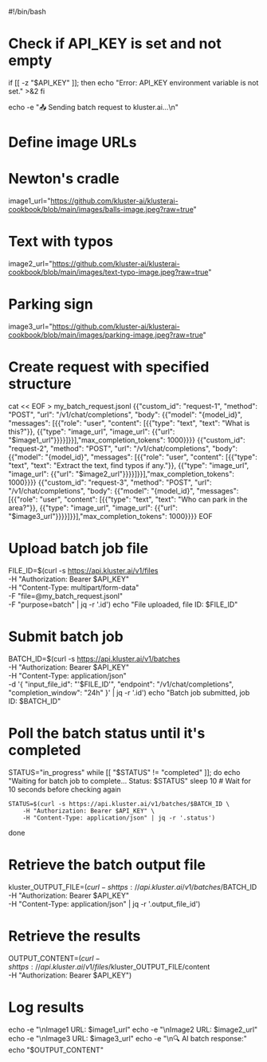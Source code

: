 #!/bin/bash

# Check if API_KEY is set and not empty
if [[ -z "$API_KEY" ]]; then
    echo "Error: API_KEY environment variable is not set." >&2
fi

echo -e "📤 Sending batch request to kluster.ai...\n"

# Define image URLs
# Newton's cradle
image1_url="https://github.com/kluster-ai/klusterai-cookbook/blob/main/images/balls-image.jpeg?raw=true"
# Text with typos
image2_url="https://github.com/kluster-ai/klusterai-cookbook/blob/main/images/text-typo-image.jpeg?raw=true"
# Parking sign
image3_url="https://github.com/kluster-ai/klusterai-cookbook/blob/main/images/parking-image.jpeg?raw=true"

# Create request with specified structure
cat << EOF > my_batch_request.jsonl
{{"custom_id": "request-1", "method": "POST", "url": "/v1/chat/completions", "body": {{"model": "{model_id}", "messages": [{{"role": "user", "content": [{{"type": "text", "text": "What is this?"}}, {{"type": "image_url", "image_url": {{"url": "$image1_url"}}}}]}}],"max_completion_tokens": 1000}}}}
{{"custom_id": "request-2", "method": "POST", "url": "/v1/chat/completions", "body": {{"model": "{model_id}", "messages": [{{"role": "user", "content": [{{"type": "text", "text": "Extract the text, find typos if any."}}, {{"type": "image_url", "image_url": {{"url": "$image2_url"}}}}]}}],"max_completion_tokens": 1000}}}}
{{"custom_id": "request-3", "method": "POST", "url": "/v1/chat/completions", "body": {{"model": "{model_id}", "messages": [{{"role": "user", "content": [{{"type": "text", "text": "Who can park in the area?"}}, {{"type": "image_url", "image_url": {{"url": "$image3_url"}}}}]}}],"max_completion_tokens": 1000}}}}
EOF

# Upload batch job file
FILE_ID=$(curl -s https://api.kluster.ai/v1/files \
    -H "Authorization: Bearer $API_KEY" \
    -H "Content-Type: multipart/form-data" \
    -F "file=@my_batch_request.jsonl" \
    -F "purpose=batch" | jq -r '.id')
echo "File uploaded, file ID: $FILE_ID"

# Submit batch job
BATCH_ID=$(curl -s https://api.kluster.ai/v1/batches \
    -H "Authorization: Bearer $API_KEY" \
    -H "Content-Type: application/json" \
    -d '{
        "input_file_id": "'$FILE_ID'",
        "endpoint": "/v1/chat/completions",
        "completion_window": "24h"
    }' | jq -r '.id')
echo "Batch job submitted, job ID: $BATCH_ID"

# Poll the batch status until it's completed
STATUS="in_progress"
while [[ "$STATUS" != "completed" ]]; do
    echo "Waiting for batch job to complete... Status: $STATUS"
    sleep 10 # Wait for 10 seconds before checking again

    STATUS=$(curl -s https://api.kluster.ai/v1/batches/$BATCH_ID \
        -H "Authorization: Bearer $API_KEY" \
        -H "Content-Type: application/json" | jq -r '.status')
done

# Retrieve the batch output file
kluster_OUTPUT_FILE=$(curl -s https://api.kluster.ai/v1/batches/$BATCH_ID \
    -H "Authorization: Bearer $API_KEY" \
    -H "Content-Type: application/json" | jq -r '.output_file_id')

# Retrieve the results
OUTPUT_CONTENT=$(curl -s https://api.kluster.ai/v1/files/$kluster_OUTPUT_FILE/content \
    -H "Authorization: Bearer $API_KEY")

# Log results
echo -e "\nImage1 URL: $image1_url"
echo -e "\nImage2 URL: $image2_url"
echo -e "\nImage3 URL: $image3_url"
echo -e "\n🔍 AI batch response:"
echo "$OUTPUT_CONTENT"
